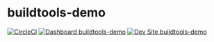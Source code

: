 # buildtools-demo

[![CircleCI](https://circleci.com/gh/hotwebmatter/buildtools-demo.svg?style=shield)](https://circleci.com/gh/hotwebmatter/buildtools-demo)
[![Dashboard buildtools-demo](https://img.shields.io/badge/dashboard-buildtools_demo-yellow.svg)](https://dashboard.pantheon.io/sites/484a5b77-4a2d-4ef6-a886-5d7530750d65#dev/code)
[![Dev Site buildtools-demo](https://img.shields.io/badge/site-buildtools_demo-blue.svg)](http://dev-buildtools-demo.pantheonsite.io/)